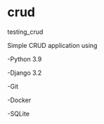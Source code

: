 # crud
testing_crud

Simple CRUD application using

-Python 3.9

-Django 3.2

-Git

-Docker

-SQLite
